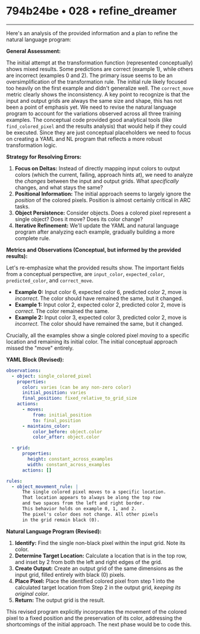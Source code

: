 # 794b24be • 028 • refine_dreamer

---
Here's an analysis of the provided information and a plan to refine the natural language program:

**General Assessment:**

The initial attempt at the transformation function (represented conceptually) shows mixed results. Some predictions are correct (example 1), while others are incorrect (examples 0 and 2). The primary issue seems to be an oversimplification of the transformation rule. The initial rule likely focused too heavily on the first example and didn't generalize well.  The `correct_move` metric clearly shows the inconsistency.  A key point to recognize is that the input and output grids are always the same size and shape, this has not been a point of emphasis yet. We need to revise the natural language program to account for the variations observed across all three training examples. The conceptual code provided good analytical tools (like `find_colored_pixel` and the results analysis) that would help if they could be executed. Since they are just conceptual placeholders we need to focus on creating a YAML and NL program that reflects a more robust transformation logic.

**Strategy for Resolving Errors:**

1. **Focus on Deltas:** Instead of directly mapping input colors to output colors (which the current, failing, approach hints at), we need to analyze the *changes* between the input and output grids. What *specifically* changes, and what stays the same?
2. **Positional Information:** The initial approach seems to largely ignore the *position* of the colored pixels. Position is almost certainly critical in ARC tasks.
3. **Object Persistence:** Consider objects. Does a colored pixel represent a single object? Does it move? Does its color change?
4. **Iterative Refinement:** We'll update the YAML and natural language program after analyzing each example, gradually building a more complete rule.

**Metrics and Observations (Conceptual, but informed by the provided results):**

Let's re-emphasize what the provided results show. The important fields from a conceptual perspective, are `input_color`, `expected_color`, `predicted_color`, and `correct_move`.
- **Example 0:** Input color 6, expected color 6, predicted color 2, move is *incorrect*. The color should have remained the same, but it changed.
- **Example 1:** Input color 2, expected color 2, predicted color 2, move is *correct*. The color remained the same.
- **Example 2:** Input color 3, expected color 3, predicted color 2, move is *incorrect*. The color should have remained the same, but it changed.

Crucially, all the examples show a single colored pixel *moving* to a specific location and remaining its initial color. The initial conceptual approach missed the "move" entirely.

**YAML Block (Revised):**

```yaml
observations:
  - object: single_colored_pixel
    properties:
      color: varies (can be any non-zero color)
      initial_position: varies
      final_position: fixed_relative_to_grid_size
    actions:
      - moves:
          from: initial_position
          to: final_position
      - maintains_color:
          color_before: object.color
          color_after: object.color

  - grid:
      properties:
        height: constant_across_examples
        width: constant_across_examples
      actions: []

rules:
  - object_movement_rule: |
      The single colored pixel moves to a specific location.
      That location appears to always be along the top row
      and two spaces from the left and right border.
      This behavior holds on example 0, 1, and 2.
      The pixel's color does not change. All other pixels
      in the grid remain black (0).

```

**Natural Language Program (Revised):**

1.  **Identify:** Find the single non-black pixel within the input grid.  Note its color.
2.  **Determine Target Location:** Calculate a location that is in the top row, and inset by 2 from both the left and right edges of the grid.
3.  **Create Output:** Create an output grid of the same dimensions as the input grid, filled entirely with black (0) pixels.
4.  **Place Pixel:** Place the identified colored pixel from step 1 into the calculated target location from Step 2 in the output grid, *keeping its original color*.
5.  **Return:** The output grid is the result.

This revised program explicitly incorporates the movement of the colored pixel to a fixed position and the preservation of its color, addressing the shortcomings of the initial approach. The next phase would be to code this.

